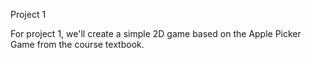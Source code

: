 Project 1

For project 1, we'll create a simple 2D game based on the Apple Picker Game from the course textbook.